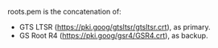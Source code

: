 roots.pem is the concatenation of:
 - GTS LTSR (https://pki.goog/gtsltsr/gtsltsr.crt), as primary.
 - GS Root R4 (https://pki.goog/gsr4/GSR4.crt), as backup.
